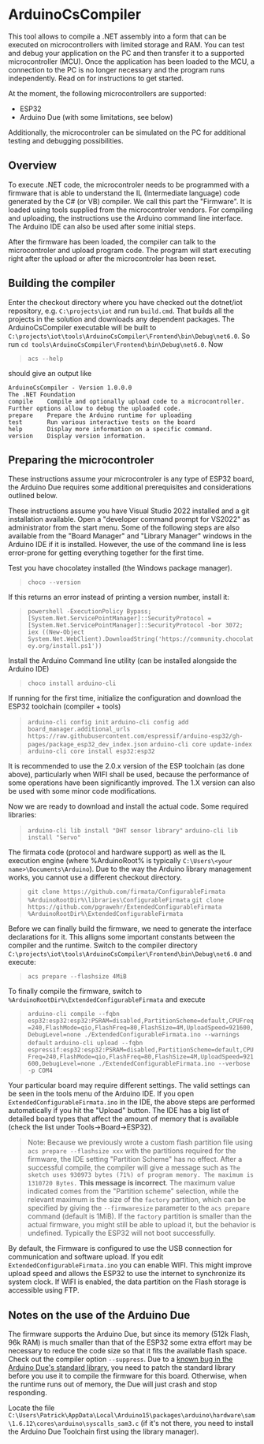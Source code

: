 ﻿# ArduinoCsCompiler

This tool allows to compile a .NET assembly into a form that can be executed on microcontrollers with limited storage and RAM. You can test and debug your application on the PC and then transfer it to a supported microcontroller (MCU). Once the application has been loaded to the MCU, a connection to the PC is no longer necessary and the program runs independently. Read on for instructions to get started. 

At the moment, the following microcontrollers are supported:
- ESP32
- Arduino Due (with some limitations, see below)

Additionally, the microcontroler can be simulated on the PC for additional testing and debugging possibilities.

## Overview

To execute .NET code, the microcontroler needs to be programmed with a firmware that is able to understand the IL (Intermediate language) code generated by the C# (or VB) compiler. We call this part the "Firmware". It is loaded using tools supplied from the microcontroler vendors. For compiling and uploading, the instructions use the Arduino command line interface. The Arduino IDE can also be used after some initial steps. 

After the firmware has been loaded, the compiler can talk to the microcontroler and upload program code. The program will start executing right after the upload or after the microcontroler has been reset.

## Building the compiler

Enter the checkout directory where you have checked out the dotnet/iot repository, e.g. `C:\projects\iot` and run `build.cmd`. That builds all the projects in the solution and downloads any dependent packages. The ArduinoCsCompiler executable will be built to `C:\projects\iot\tools\ArduinoCsCompiler\Frontend\bin\Debug\net6.0`. So run `cd tools\ArduinoCsCompiler\Frontend\bin\Debug\net6.0`. Now

> `acs --help`

should give an output like

```text
ArduinoCsCompiler - Version 1.0.0.0
The .NET Foundation
compile    Compile and optionally upload code to a microcontroller. Further options allow to debug the uploaded code.
prepare    Prepare the Arduino runtime for uploading
test       Run various interactive tests on the board
help       Display more information on a specific command.
version    Display version information.
```

## Preparing the microcontroler

These instructions assume your microcontroler is any type of ESP32 board, the Arduino Due requires some additional prerequisites and considerations outlined below. 

These instructions assume you have Visual Studio 2022 installed and a git installation available. Open a "developer command prompt for VS2022" as administrator from the start menu. Some of the following steps are also available from the "Board Manager" and "Library Manager" windows in the Arduino IDE if it is installed. However, the use of the command line is less error-prone for getting everything together for the first time. 

Test you have chocolatey installed (the Windows package manager).

> `choco --version`

If this returns an error instead of printing a version number, install it:

> `powershell -ExecutionPolicy Bypass; [System.Net.ServicePointManager]::SecurityProtocol = [System.Net.ServicePointManager]::SecurityProtocol -bor 3072; iex ((New-Object System.Net.WebClient).DownloadString('https://community.chocolatey.org/install.ps1'))`

Install the Arduino Command line utility (can be installed alongside the Arduino IDE)

> `choco install arduino-cli`

If running for the first time, initialize the configuration and download the ESP32 toolchain (compiler + tools)

> `arduino-cli config init` 
> `arduino-cli config add board_manager.additional_urls https://raw.githubusercontent.com/espressif/arduino-esp32/gh-pages/package_esp32_dev_index.json`
> `arduino-cli core update-index`
> `arduino-cli core install esp32:esp32`

It is recommended to use the 2.0.x version of the ESP toolchain (as done above), particularly when WIFI shall be used, because the performance of some operations have been significantly improved. The 1.X version can also be used with some minor code modifications.

Now we are ready to download and install the actual code. Some required libraries:

> `arduino-cli lib install "DHT sensor library"`
> `arduino-cli lib install "Servo"`

The firmata code (protocol and hardware support) as well as the IL execution engine (where %ArduinoRoot% is typically `C:\Users\<your name>\Documents\Arduino`). Due to the way the Arduino library management works, you cannot use a different checkout directory.

> `git clone https://github.com/firmata/ConfigurableFirmata %ArduinoRootDir%\libraries\ConfigurableFirmata`
> `git clone https://github.com/pgrawehr/ExtendedConfigurableFirmata %ArduinoRootDir%\ExtendedConfigurableFirmata`

Before we can finally build the firmware, we need to generate the interface declarations for it. This alligns some important constants between the compiler and the runtime. Switch to the compiler directory `C:\projects\iot\tools\ArduinoCsCompiler\Frontend\bin\Debug\net6.0` and execute: 

> `acs prepare --flashsize 4MiB`

To finally compile the firmware, switch to `%ArduinoRootDir%\ExtendedConfigurableFirmata` and execute

> `arduino-cli compile --fqbn esp32:esp32:esp32:PSRAM=disabled,PartitionScheme=default,CPUFreq=240,FlashMode=qio,FlashFreq=80,FlashSize=4M,UploadSpeed=921600,DebugLevel=none ./ExtendedConfigurableFirmata.ino --warnings default`
> `arduino-cli upload --fqbn espressif:esp32:esp32:PSRAM=disabled,PartitionScheme=default,CPUFreq=240,FlashMode=qio,FlashFreq=80,FlashSize=4M,UploadSpeed=921600,DebugLevel=none ./ExtendedConfigurableFirmata.ino --verbose -p COM4`

Your particular board may require different settings. The valid settings can be seen in the tools menu of the Arduino IDE. If you open `ExtendedConfigurableFirmata.ino` in the IDE, the above steps are performed automatically if you hit the "Upload" button. The IDE has a big list of detailed board types that affect the amount of memory that is available (check the list under Tools->Board->ESP32). 

> Note: Because we previously wrote a custom flash partition file using `acs prepare --flashsize xxx` with the partitions required for the firmware, the IDE setting "Partition Scheme" has no effect. After a successful compile, the compiler will give a message such as `The sketch uses 930973 bytes (71%) of program memory. The maximum is 1310720 Bytes.` **This message is incorrect**. The maximum value indicated comes from the "Partition scheme" selection, while the relevant maximum is the size of the `factory` partition, which can be specified by giving the `--firmwaresize` parameter to the `acs prepare` command (default is 1MiB). If the `factory` partition is smaller than the actual firmware, you might still be able to upload it, but the behavior is undefined. Typically the ESP32 will not boot successfully. 

By default, the Firmware is configured to use the USB connection for communication and software upload. If you edit `ExtendedConfigurableFirmata.ino` you can enable WIFI. This might improve upload speed and allows the ESP32 to use the internet to synchronize its system clock. If WIFI is enabled, the data partition on the Flash storage is accessible using FTP.



## Notes on the use of the Arduino Due

The firmware supports the Arduino Due, but since its memory (512k Flash, 96k RAM) is much smaller than that of the ESP32 some extra effort may be necessary to reduce the code size so that it fits the available flash space. Check out the compiler option `--suppress`. Due to a [known bug in the Arduino Due's standard library](https://arduino.stackexchange.com/questions/80535/memory-allocation-on-arduino-due-never-returns-null), you need to patch the standard library before you use it to compile the firmware for this board. Otherwise, when the runtime runs out of memory, the Due will just crash and stop responding.

Locate the file `C:\Users\Patrick\AppData\Local\Arduino15\packages\arduino\hardware\sam\1.6.12\cores\arduino\syscalls_sam3.c` (if it's not there, you need to install the Arduino Due Toolchain first using the library manager).